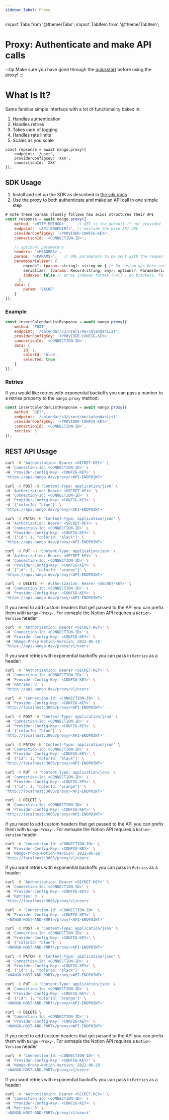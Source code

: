 ```yaml
---
sidebar_label: Proxy
---
```


import Tabs from '@theme/Tabs';
import TabItem from '@theme/TabItem';

# Proxy: Authenticate and make API calls

:::tip
Make sure you have gone through the [quickstart](/quickstart) before using the proxy!
:::

# What Is It?

Same familiar simple interface with a lot of functionality baked in:

1. Handles authentication
2. Handles retries
3. Takes care of logging
4. Handles rate limits
5. Scales as you scale

```
const repsonse = await nango.proxy({
    endpoint: '/user',
    providerConfigKey: 'XXX',
    connectionId: 'XXX'
});
```

## SDK Usage

1. Install and set up the SDK as described in [the sdk docs](/nango-auth/node-sdk)
2. Use the proxy to both authenticate and make an API call in one simple step

```js
# note these params closely follows how axios structures their API
const response = await nango.proxy({
    method: '<HTTP-METHOD>',    // GET is the default if not provided
    endpoint: '<API-ENDPOINT>', // exclude the base API URL
    providerConfigKey: '<PROVIDER-CONFIG-KEY>',
    connectionId: '<CONNECTION-ID>',

    // optional parameters
    headers: '<HEADERS>',
    params: '<PARAMS>',   // URL parameters to be sent with the request. Must be a plain object or a URLSearchParams object
    paramsSerializer: {
        encode?: (param: string): string => { /* Do custom ops here and return transformed string */ }, // custom encoder function; sends Key/Values in an iterative fashion
        serialize?: (params: Record<string, any>, options?: ParamsSerializerOptions ), // mimic pre 1.x behavior and send entire params object to a custom serializer func. Allows consumer to control how params are serialized.
        indexes: false // array indexes format (null - no brackets, false (default) - empty brackets, true - brackets with indexes)
      },
    data: {
        param: 'VALUE'
    }
});
```

### Example

```js
const insertCalendarListResponse = await nango.proxy({
    method: 'POST',
    endpoint: '/calendar/v3/users/me/calendarList',
    providerConfigKey: '<PROVIDER-CONFIG-KEY>',
    connectionId: '<CONNECTION-ID>',
    data: {
        id: 1,
        colorId: 'blue',
        selected: true
    }
});
```

### Retries

If you would like retries with exponential backoffs you can pass a number to a retries
property to the `nango.proxy` method:

```js
const insertCalendarListResponse = await nango.proxy({
    method: 'GET',
    endpoint: '/calendar/v3/users/me/calendarList',
    providerConfigKey: '<PROVIDER-CONFIG-KEY>',
    connectionId: '<CONNECTION-ID>',
    retries: 5
});
```

## REST API Usage

<Tabs groupId="deployment" queryString>
  <TabItem value="cloud" label="Nango Cloud">

```bash
curl -H 'Authorization: Bearer <SECRET-KEY>' \
-H 'Connection-Id: <CONNECTION-ID>' \
-H 'Provider-Config-Key: <CONFIG-KEY>' \
'https://api.nango.dev/proxy/<API-ENDPOINT>'

curl -X POST -H 'Content-Type: application/json' \
-H 'Authorization: Bearer <SECRET-KEY>' \
-H 'Connection-Id: <CONNECTION-ID>' \
-H 'Provider-Config-Key: <CONFIG-KEY>' \
-d '{"colorId: "blue"}' \
'https://api.nango.dev/proxy/<API-ENDPOINT>'

curl -X PATCH -H 'Content-Type: application/json' \
-H 'Authorization: Bearer <SECRET-KEY>' \
-H 'Connection-Id: <CONNECTION-ID>' \
-H 'Provider-Config-Key: <CONFIG-KEY>' \
-d '{"id": 1, "colorId: "black"}' \
'https://api.nango.dev/proxy/<API-ENDPOINT>'

curl -X PUT -H 'Content-Type: application/json' \
-H 'Authorization: Bearer <SECRET-KEY>' \
-H 'Connection-Id: <CONNECTION-ID>' \
-H 'Provider-Config-Key: <CONFIG-KEY>' \
-d '{"id": 1, "colorId: "orange"}' \
'https://api.nango.dev/proxy/<API-ENDPOINT>'

curl -X DELETE -H 'Authorization: Bearer <SECRET-KEY>' \
-H 'Connection-Id: <CONNECTION-ID>' \
-H 'Provider-Config-Key: <CONFIG-KEY>' \
'https://api.nango.dev/proxy/<API-ENDPOINT>'
```

If you need to add custom headers that get passed to the API you can prefix
them with `Nango-Proxy-`. For exmaple the Notion API requires a `Notion-Version` header

```bash
curl -H 'Authorization: Bearer <SECRET-KEY>' \
-H 'Connection-Id: <CONNECTION-ID>' \
-H 'Provider-Config-Key: <CONFIG-KEY>' \
-H 'Nango-Proxy-Notion-Version: 2022-06-28'
'https://api.nango.dev/proxy/v1/users'
```

If you want retries with exponential backoffs you can pass in `Retries` as a header:

```bash
curl -H 'Authorization: Bearer <SECRET-KEY>' \
-H 'Connection-Id: <CONNECTION-ID>' \
-H 'Provider-Config-Key: <CONFIG-KEY>' \
-H 'Retries: 3' \
'https://api.nango.dev/proxy/v1/users'
```

  </TabItem>
  <TabItem value="localhost" label="Localhost">

```bash
curl -H 'Connection-Id: <CONNECTION-ID>' \
-H 'Provider-Config-Key: <CONFIG-KEY>' \
'http://localhost:3003/proxy/<API-ENDPOINT>'

curl -X POST -H 'Content-Type: application/json' \
-H 'Connection-Id: <CONNECTION-ID>' \
-H 'Provider-Config-Key: <CONFIG-KEY>' \
-d '{"colorId: "blue"}' \
'http://localhost:3003/proxy/<API-ENDPOINT>'

curl -X PATCH -H 'Content-Type: application/json' \
-H 'Connection-Id: <CONNECTION-ID>' \
-H 'Provider-Config-Key: <CONFIG-KEY>' \
-d '{"id": 1, "colorId: "black"}' \
'http://localhost:3003/proxy/<API-ENDPOINT>'

curl -X PUT -H 'Content-Type: application/json' \
-H 'Connection-Id: <CONNECTION-ID>' \
-H 'Provider-Config-Key: <CONFIG-KEY>' \
-d '{"id": 1, "colorId: "orange"}' \
'http://localhost:3003/proxy/<API-ENDPOINT>'

curl -X DELETE \
-H 'Connection-Id: <CONNECTION-ID>' \
-H 'Provider-Config-Key: <CONFIG-KEY>' \
'http://localhost:3003/proxy/<API-ENDPOINT>'
```

If you need to add custom headers that get passed to the API you can prefix
them with `Nango-Proxy-`. For exmaple the Notion API requires a `Notion-Version` header

```bash
curl -H 'Connection-Id: <CONNECTION-ID>' \
-H 'Provider-Config-Key: <CONFIG-KEY>' \
-H 'Nango-Proxy-Notion-Version: 2022-06-28'
'http://localhost:3003/proxy/v1/users'
```

If you want retries with exponential backoffs you can pass in `Retries` as a header:

```bash
curl -H 'Authorization: Bearer <SECRET-KEY>' \
-H 'Connection-Id: <CONNECTION-ID>' \
-H 'Provider-Config-Key: <CONFIG-KEY>' \
-H 'Retries: 3' \
'http://localhost:3003/proxy/v1/users'
```

  </TabItem>
  <TabItem value="self-hosted" label="Self-hosted">

```bash
curl -H 'Connection-Id: <CONNECTION-ID>' \
-H 'Provider-Config-Key: <CONFIG-KEY>' \
'<NANGO-HOST-AND-PORT>/proxy/<API-ENDPOINT>'

curl -X POST -H 'Content-Type: application/json' \
-H 'Connection-Id: <CONNECTION-ID>' \
-H 'Provider-Config-Key: <CONFIG-KEY>' \
-d '{"colorId: "blue"}' \
'<NANGO-HOST-AND-PORT>/proxy/<API-ENDPOINT>'

curl -X PATCH -H 'Content-Type: application/json' \
-H 'Connection-Id: <CONNECTION-ID>' \
-H 'Provider-Config-Key: <CONFIG-KEY>' \
-d '{"id": 1, "colorId: "black"}' \
'<NANGO-HOST-AND-PORT>/proxy/<API-ENDPOINT>'

curl -X PUT -H 'Content-Type: application/json' \
-H 'Connection-Id: <CONNECTION-ID>' \
-H 'Provider-Config-Key: <CONFIG-KEY>' \
-d '{"id": 1, "colorId: "orange"}' \
'<NANGO-HOST-AND-PORT>/proxy/<API-ENDPOINT>'

curl -X DELETE \
-H 'Connection-Id: <CONNECTION-ID>' \
-H 'Provider-Config-Key: <CONFIG-KEY>' \
'<NANGO-HOST-AND-PORT>/proxy/<API-ENDPOINT>'
```

If you need to add custom headers that get passed to the API you can prefix
them with `Nango-Proxy-`. For exmaple the Notion API requires a `Notion-Version` header

```bash
curl -H 'Connection-Id: <CONNECTION-ID>' \
-H 'Provider-Config-Key: <CONFIG-KEY>' \
-H 'Nango-Proxy-Notion-Version: 2022-06-28'
'<NANGO-HOST-AND-PORT>/proxy/v1/users'
```

If you want retries with exponential backoffs you can pass in `Retries` as a header:

```bash
curl -H 'Authorization: Bearer <SECRET-KEY>' \
-H 'Connection-Id: <CONNECTION-ID>' \
-H 'Provider-Config-Key: <CONFIG-KEY>' \
-H 'Retries: 3' \
'<NANGO-HOST-AND-PORT>/proxy/v1/users'
```

  </TabItem>
</Tabs>
